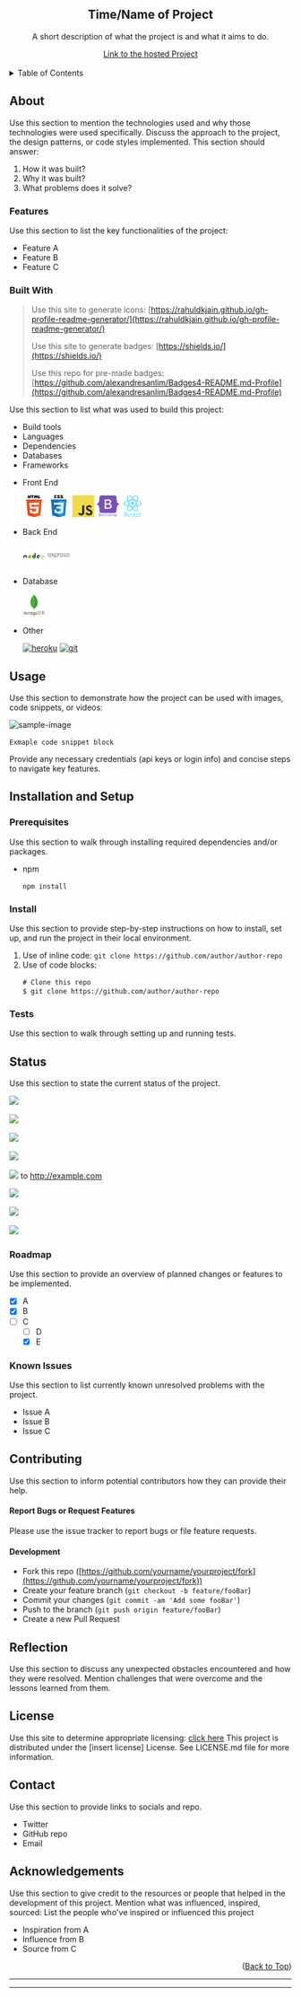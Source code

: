 <!--- Title Section --->

<a name="top-of-page"></a>

<div align="center">
	<h2>Time/Name of Project</h2>
	<p>A short description of what the project is and what it aims to do.</p>
	<a href="/">Link to the hosted Project</a>
</div>


<!--- Table of Contents Section --->

<br />
<details>
	<summary>Table of Contents</summary>
	<ul>
		<li>
			<a href="#about">About</a>
			<ul>
				<li><a href="#features">Features</a></li>
				<li><a href="#built-with">Built With</a></li>
			</ul>
		</li>
		<li><a href="#usage">Usage</a></li>
		<li>
			<a href="#installation-and-setup">Installation and Setup</a>
			<ul>
				<li><a href="#prerequisites">Prerequisites</a></li>
				<li><a href="#install">Install</a></li>
				<li><a href="#tests">Tests</a></li>
			</ul>
		</li>
		<li>
			<a href="#status">Status</a>
			<ul>
				<li><a href="#roadmap">Roadmap</a></li>
				<li><a href="#known-issues">Known Issues</a></li>
			</ul>
		</li>
		<li>
			<a href="#contributing">Contributing</a>
			<ul>
				<li><a href="#report-bugs-or-request-features">Report Bugs or Request Features</a></li>
				<li><a href="#development">Development</a></li>
			</ul>
		</li>
		<li><a href="#reflection">Reflection</a></li>
		<li><a href="#license">License</a></li>
		<li><a href="#contact">Contact</a></li>
		<li><a href="#acknowledgements">Acknowledgements</a></li>
	</ul>
</details>


<!--- About Section --->

## About
Use this section to mention the technologies used and why those technologies were used specifically. Discuss the approach to the project, the design patterns, or code styles implemented. This section should answer:
1. How it was built?
2. Why it was built?
3. What problems does it solve?

### Features
Use this section to list the key functionalities of the project:
* Feature A
* Feature B
* Feature C

### Built With
>Use this site to generate icons: [https://rahuldkjain.github.io/gh-profile-readme-generator/](https://rahuldkjain.github.io/gh-profile-readme-generator/)
>
>Use this site to generate badges: [https://shields.io/](https://shields.io/)
>
>Use this repo for pre-made badges: [https://github.com/alexandresanlim/Badges4-README.md-Profile](https://github.com/alexandresanlim/Badges4-README.md-Profile)

Use this section to list what was used to build this project:
- Build tools
- Languages
- Dependencies
- Databases
- Frameworks

* Front End
  
  <a href="https://www.w3.org/html/" target="_blank" rel="noreferrer"> <img src="https://raw.githubusercontent.com/devicons/devicon/master/icons/html5/html5-original-wordmark.svg" alt="html5" width="40" height="40"/></a> <a href="https://www.w3schools.com/css/" target="_blank" rel="noreferrer"> <img src="https://raw.githubusercontent.com/devicons/devicon/master/icons/css3/css3-original-wordmark.svg" alt="css3" width="40" height="40"/></a> <a href="https://developer.mozilla.org/en-US/docs/Web/JavaScript" target="_blank" rel="noreferrer"> <img src="https://raw.githubusercontent.com/devicons/devicon/master/icons/javascript/javascript-original.svg" alt="javascript" width="40" height="40"/></a> <a href="https://getbootstrap.com" target="_blank" rel="noreferrer"> <img src="https://raw.githubusercontent.com/devicons/devicon/master/icons/bootstrap/bootstrap-plain-wordmark.svg" alt="bootstrap" width="40" height="40"/></a> <a href="https://reactjs.org/" target="_blank" rel="noreferrer"> <img src="https://raw.githubusercontent.com/devicons/devicon/master/icons/react/react-original-wordmark.svg" alt="react" width="40" height="40"/></a>

* Back End
  
  <a href="https://nodejs.org" target="_blank" rel="noreferrer"> <img src="https://raw.githubusercontent.com/devicons/devicon/master/icons/nodejs/nodejs-original-wordmark.svg" alt="nodejs" width="40" height="40"/></a> <a href="https://expressjs.com" target="_blank" rel="noreferrer"> <img src="https://raw.githubusercontent.com/devicons/devicon/master/icons/express/express-original-wordmark.svg" alt="express" width="40" height="40"/></a>

* Database
  
  <a href="https://www.mongodb.com/" target="_blank" rel="noreferrer"> <img src="https://raw.githubusercontent.com/devicons/devicon/master/icons/mongodb/mongodb-original-wordmark.svg" alt="mongodb" width="40" height="40"/></a>

* Other
  
  <a href="https://heroku.com" target="_blank" rel="noreferrer"> <img src="https://www.vectorlogo.zone/logos/heroku/heroku-icon.svg" alt="heroku" width="40" height="40"/></a> <a href="https://git-scm.com/" target="_blank" rel="noreferrer"> <img src="https://www.vectorlogo.zone/logos/git-scm/git-scm-icon.svg" alt="git" width="40" height="40"/></a>


<!--- Usage Section --->

## Usage
Use this section to demonstrate how the project can be used with images, code snippets, or videos:

![sample-image](https://images.unsplash.com/photo-1565719578701-905114565d1c?ixlib=rb-4.0.3&ixid=MnwxMjA3fDB8MHxwaG90by1wYWdlfHx8fGVufDB8fHx8&auto=format&fit=crop&w=500&q=80 "image example")

```
Exmaple code snippet block
```

Provide any necessary credentials (api keys or login info) and concise steps to navigate key features.


<!--- Installation Section --->

## Installation and Setup
### Prerequisites
Use this section to walk through installing required dependencies and/or packages.
* npm
    ```
    npm install
    ```

### Install
Use this section to provide step-by-step instructions on how to install, set up, and run the project in their local environment.

1. Use of inline code: `git clone https://github.com/author/author-repo`
2. Use of code blocks:
    ```
    # Clone this repo
    $ git clone https://github.com/author/author-repo
    ```
    
### Tests
Use this section to walk through setting up and running tests.


<!--- Status Section --->

## Status
Use this section to state the current status of the project.

<a href="https://www.repostatus.org/#active"><img src="https://www.repostatus.org/badges/latest/active.svg" height="30"/></a>

<a href="https://www.repostatus.org/#abandoned"><img src="https://www.repostatus.org/badges/latest/abandoned.svg" height="30"/></a>

<a href="https://www.repostatus.org/#concept"><img src="https://www.repostatus.org/badges/latest/concept.svg" height="30"/></a>

<a href="https://www.repostatus.org/#inactive"><img src="https://www.repostatus.org/badges/latest/inactive.svg" height="30"/></a>

<a href="https://www.repostatus.org/#moved"><img src="https://www.repostatus.org/badges/latest/moved.svg" height="30"/></a> to <a href="http://example.com">http://example.com</a>

<a href="https://www.repostatus.org/#suspended"><img src="https://www.repostatus.org/badges/latest/suspended.svg" height="30"/></a>

<a href="https://www.repostatus.org/#unsupported"><img src="https://www.repostatus.org/badges/latest/unsupported.svg" height="30"/></a>

<a href="https://www.repostatus.org/#wip"><img src="https://www.repostatus.org/badges/latest/wip.svg" height="30"/></a>

### Roadmap
Use this section to provide an overview of planned changes or features to be implemented.
- [x] A
- [x] B
- [ ] C
  - [ ] D
  - [x] E
 
### Known Issues
Use this section to list currently known unresolved problems with the project.
* Issue A
* Issue B
* Issue C


<!--- Contribution Section --->

## Contributing
Use this section to inform potential contributors how they can provide their help.

#### Report Bugs or Request Features
Please use the issue tracker to report bugs or file feature requests.

#### Development
*  Fork this repo ([https://github.com/yourname/yourproject/fork](https://github.com/yourname/yourproject/fork))
*  Create your feature branch (`git checkout -b feature/fooBar`)
*  Commit your changes (`git commit -am 'Add some fooBar'`)
*  Push to the branch (`git push origin feature/fooBar`)
*  Create a new Pull Request


<!--- Reflection Section --->

## Reflection
Use this section to discuss any unexpected obstacles encountered and how they were resolved. Mention challenges that were overcome and the lessons learned from them.

<!--- License Section --->

## License
Use this site to determine appropriate licensing: [click here](https://choosealicense.com/)
This project is distributed under the [insert license] License.
See LICENSE.md file for more information. 


<!--- Contact Section --->

## Contact
Use this section to provide links to socials and repo.
* Twitter
* GitHub repo
* Email


<!--- Acknowledgements Section --->

## Acknowledgements
Use this section to give credit to the resources or people that helped in the development of this project.
Mention what was influenced, inspired, sourced:
List the people who've inspired or influenced this project
* Inspiration from A
* Influence from B
* Source from C

<p align="right">(<a href="#top-of-page">Back to Top</a>)</p>

<hr>

---